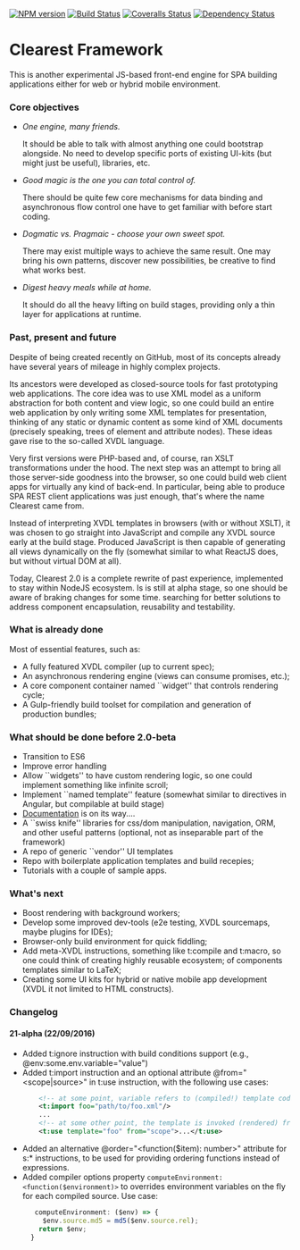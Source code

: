 [![NPM version][npm-image]][npm-url] [![Build Status][travis-image]][travis-url] [![Coveralls Status][coveralls-image]][coveralls-url] [![Dependency Status][depstat-image]][depstat-url]
# Clearest Framework

This is another experimental JS-based front-end engine for SPA building applications either for web or hybrid mobile environment.

### Core objectives
* _One engine, many friends._

  It should be able to talk with almost anything one could bootstrap alongside.
  No need to develop specific ports of existing UI-kits (but might just be useful), libraries, etc.

* _Good magic is the one you can total control of._

  There should be quite few core mechanisms for data binding and asynchronous flow control one have to get familiar with
  before start coding.

* _Dogmatic vs. Pragmaic - choose your own sweet spot._

  There may exist multiple ways to achieve the same result. One may bring his own patterns, discover new possibilities,
  be creative to find what works best.

* _Digest heavy meals while at home._

  It should do all the heavy lifting on build stages, providing only a thin layer for applications at runtime.


### Past, present and future
Despite of being created recently on GitHub, most of its concepts already have several years of mileage in highly
complex projects.

Its ancestors were developed as closed-source tools for fast prototyping web applications. The core idea was to use XML
model as a uniform abstraction for both content and view logic, so one could build an entire web application by only
writing some XML templates for presentation, thinking of any static or dynamic content as some kind of XML documents
(precisely speaking, trees of element and attribute nodes). These ideas gave rise to the so-called XVDL language.

Very first versions were PHP-based and, of course, ran XSLT transformations under the hood.
The next step was an attempt to bring all those server-side goodness into the browser, so one could build web client
apps for virtually any kind of back-end. In particular, being able to produce SPA REST client applications was just
enough, that's where the name Clearest came from.

Instead of interpreting XVDL templates in browsers (with or without XSLT), it was chosen to go straight into JavaScript
and compile any XVDL source early at the build stage. Produced JavaScript is then capable of generating all views
dynamically on the fly (somewhat similar to what ReactJS does, but without virtual DOM at all).

Today, Clearest 2.0 is a complete rewrite of past experience, implemented to stay within NodeJS ecosystem.
Is is still at alpha stage, so one should be aware of braking changes for some time.
searching for better solutions to address component encapsulation, reusability and testability.

### What is already done
Most of essential features, such as:
* A fully featured XVDL compiler (up to current spec);
* An asynchronous rendering engine (views can consume promises, etc.);
* A core component container named ``widget'' that controls rendering cycle;
* A Gulp-friendly build toolset for compilation and generation of production bundles;

### What should be done before 2.0-beta
* Transition to ES6
* Improve error handling
* Allow ``widgets'' to have custom rendering logic, so one could implement something like infinite scroll;
* Implement ``named template'' feature (somewhat similar to directives in Angular, but compilable at build stage)
* [Documentation](doc/index.md) is on its way....
* A ``swiss knife'' libraries for css/dom manipulation, navigation, ORM, and other useful patterns
  (optional, not as inseparable part of the framework)
* A repo of generic ``vendor'' UI templates
* Repo with boilerplate application templates and build recepies;
* Tutorials with a couple of sample apps.

### What's next
* Boost rendering with background workers;
* Develop some improved dev-tools (e2e testing, XVDL sourcemaps, maybe plugins for IDEs);
* Browser-only build environment for quick fiddling;
* Add meta-XVDL instructions, something like t:compile and t:macro, so one could think of creating highly reusable ecosystem;
  of components templates similar to LaTeX;
* Creating some UI kits for hybrid or native mobile app development (XVDL it not limited to HTML constructs).

[npm-url]: https://www.npmjs.com/package/clearest
[npm-image]: https://badge.fury.io/js/clearest.svg
[travis-url]: https://travis-ci.org/m0nzderr/clearest
[travis-image]: https://img.shields.io/travis/m0nzderr/clearest/master.svg
[coveralls-url]:  https://coveralls.io/github/m0nzderr/clearest
[coveralls-image]: https://img.shields.io/coveralls/m0nzderr/clearest/master.svg
[depstat-url]: https://david-dm.org/m0nzderr/clearest/master
[depstat-image]: https://david-dm.org/m0nzderr/clearest/master.svg

### Changelog
#### 21-alpha (22/09/2016)
* Added t:ignore instruction with build conditions support (e.g., @env:some.env.variable="value")
* Added t:import instruction and an optional attribute @from="<scope|source>" in t:use instruction,
   with the following use cases:
    ```xml
        <!-- at some point, variable refers to (compiled!) template code -->
        <t:import foo="path/to/foo.xml"/>
        ...
        <!-- at some other point, the template is invoked (rendered) from a variable, not a path -->
        <t:use template="foo" from="scope">...</t:use>
    ```
* Added an alternative @order="<function($item): number>" attribute for s:* instructions, to be used for providing
  ordering functions instead of expressions.
* Added compiler options property ```computeEnvironment: <function($environment)>``` to overrides
  environment variables on the fly for each compiled source. Use case:
  ```JavaScript
     computeEnvironment: ($env) => {
       $env.source.md5 = md5($env.source.rel);
      return $env;
    }
  ````

